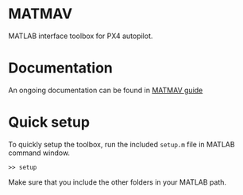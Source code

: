 # MATMAV
MATLAB interface toolbox for PX4 autopilot.

# Documentation
An ongoing documentation can be found in [MATMAV guide](https://mzahana.gitbooks.io/matmav-guide/content/)

# Quick setup
To quickly setup the toolbox, run the included ```setup.m``` file in  MATLAB command window.
```
>> setup
```
Make sure that you include the other folders in your MATLAB path.
